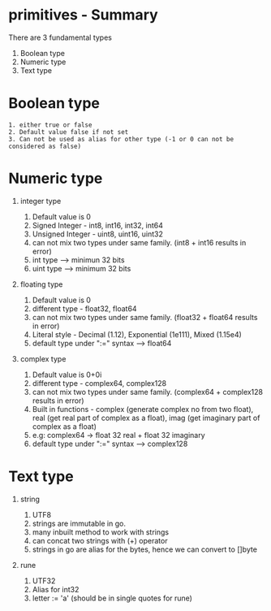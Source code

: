 # primitives - Summary

There are 3 fundamental types
1. Boolean type
2. Numeric type
3. Text type

# Boolean type
    1. either true or false
    2. Default value false if not set
    3. Can not be used as alias for other type (-1 or 0 can not be considered as false)

# Numeric type
1. integer type
    1. Default value is 0
    2. Signed Integer - int8, int16, int32, int64
    3. Unsigned Integer - uint8, uint16, uint32
    4. can not mix two types under same family. (int8 + int16 results in error)
    5. int type --> minimun 32 bits 
    6. uint type --> minimum 32 bits

2. floating type
    1. Default value is 0
    2. different type - float32, float64
    3. can not mix two types under same family. (float32 + float64 results in error)
    4. Literal style - Decimal (1.12), Exponential (1e111), Mixed (1.15e4)
    5. default type under ":=" syntax --> float64

3. complex type
    1. Default value is 0+0i
    2. different type - complex64, complex128
    3. can not mix two types under same family. (complex64 + complex128 results in error)
    4. Built in functions - complex (generate complex no from two float), real (get real part of complex as a float), imag (get imaginary part of complex as a float)
    5. e.g: complex64 -> float 32 real + float 32 imaginary
    6. default type under ":=" syntax --> complex128

# Text type
1. string
    1. UTF8
    2. strings are immutable in go.
    3. many inbuilt method to work with strings
    4. can concat two strings with (+) operator
    5. strings in go are alias for the bytes, hence we can convert to []byte

2. rune
    1. UTF32
    2. Alias for int32
    3. letter := 'a'  (should be in single quotes for rune)